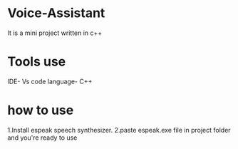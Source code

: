# Voice-Assistant
It is a mini project written in c++
# Tools use
IDE- Vs code
language- C++
# how to use
1.Install espeak speech synthesizer.
2.paste espeak.exe file in project folder
and you're ready to use
